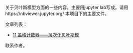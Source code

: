 
关于贝叶斯模型方面的一些内容。主要用jupyter lab写成。请用https://nbviewer.jupyter.org/ 本项目下的主要文件。


文章列表：

+ [11 盖格计数器——层次化贝叶斯模](https://nbviewer.jupyter.org/github/HuRongxing/thinkbayes/blob/master/11%20%E7%9B%96%E6%A0%BC%E8%AE%A1%E6%95%B0%E5%99%A8%E2%80%94%E2%80%94%E5%B1%82%E6%AC%A1%E5%8C%96%E8%B4%9D%E5%8F%B6%E6%96%AF%E6%A8%A1%E5%9E%8B.ipynb)

联系作者。
